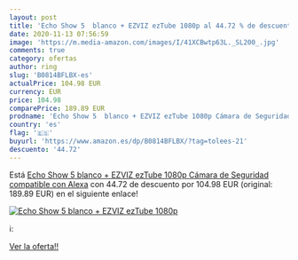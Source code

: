 ```yaml
---
layout: post
title: 'Echo Show 5  blanco + EZVIZ ezTube 1080p al 44.72 % de descuento'
date: 2020-11-13 07:56:59
image: 'https://m.media-amazon.com/images/I/41XCBwtp63L._SL200_.jpg'
comments: true
category: ofertas
author: ring
slug: 'B0814BFLBX-es'
actualPrice: 104.98 EUR
currency: EUR
price: 104.98
comparePrice: 189.89 EUR
prodname: 'Echo Show 5  blanco + EZVIZ ezTube 1080p Cámara de Seguridad  compatible con Alexa'
country: 'es'
flag: '🇪🇸'
buyurl: 'https://www.amazon.es/dp/B0814BFLBX/?tag=tolees-21'
descuento: '44.72'
---
```


Está [Echo Show 5  blanco + EZVIZ ezTube 1080p Cámara de Seguridad  compatible con Alexa](https://www.amazon.es/dp/B0814BFLBX/?tag=tolees-21) con 44.72 de descuento por 104.98 EUR (original: 189.89 EUR) en el siguiente enlace!

[![Echo Show 5  blanco + EZVIZ ezTube 1080p](https://m.media-amazon.com/images/I/41XCBwtp63L._SL200_.jpg)](https://www.amazon.es/dp/B0814BFLBX/?tag=tolees-21)

ℹ️:


[Ver la oferta!!](https://www.amazon.es/dp/B0814BFLBX/?tag=tolees-21)
